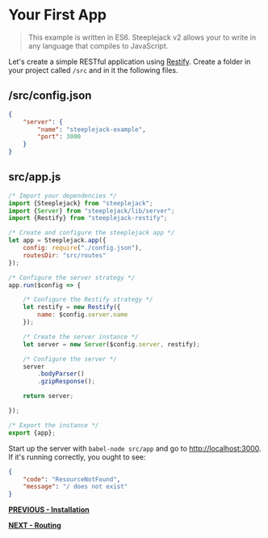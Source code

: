 # Your First App

> This example is written in ES6. Steeplejack v2 allows your to write in any language that compiles to JavaScript.

Let's create a simple RESTful application using [Restify](http://restify.com). Create a folder in your project called `/src` and in it
the following files.

## /src/config.json

```json
{
    "server": {
        "name": "steeplejack-example",
        "port": 3000
    }
}
```

## src/app.js

```javascript
/* Import your dependencies */
import {Steeplejack} from "steeplejack";
import {Server} from "steeplejack/lib/server";
import {Restify} from "steeplejack-restify";

/* Create and configure the steeplejack app */
let app = Steeplejack.app({
    config: require("./config.json"),
    routesDir: "src/routes"
});

/* Configure the server strategy */
app.run($config => {

    /* Configure the Restify strategy */
    let restify = new Restify({
        name: $config.server.name
    });

    /* Create the server instance */
    let server = new Server($config.server, restify);

    /* Configure the server */
    server
        .bodyParser()
        .gzipResponse();

    return server;

});

/* Export the instance */
export {app};
```

Start up the server with `babel-node src/app` and go to [http://localhost:3000](http://localhost:3000). If it's running correctly, you ought
to see:

```json
{
    "code": "ResourceNotFound",
    "message": "/ does not exist"
}
```

**[PREVIOUS - Installation](index.md)**

**[NEXT - Routing](routing.md)**
